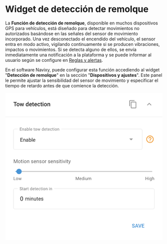 # Widget de detección de remolque

La **Función de detección de remolque**, disponible en muchos dispositivos GPS para vehículos, está diseñado para detectar movimientos no autorizados basándose en las señales del sensor de movimiento incorporado. Una vez desconectado el encendido del vehículo, el sensor entra en modo activo, vigilando continuamente si se producen vibraciones, impactos o movimientos. Si se detecta alguno de ellos, se envía inmediatamente una notificación a la plataforma y se puede informar al usuario según se configure en [Reglas y alertas](../../reglas-y-alertas/).

En el software Navixy, puede configurar esta función accediendo al widget "**Detección de remolque**" en la sección "**Dispositivos y ajustes**". Este panel le permite ajustar la sensibilidad del sensor de movimiento y especificar el tiempo de retardo antes de que comience la detección.

![](../../../gua-del-usuario/dispositivos-y-ajustes/localizacin-y-desplazamiento/attachments/image-20240815-214358.png)
